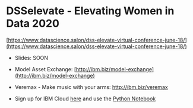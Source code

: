 # DSSelevate - Elevating Women in Data 2020

[https://www.datascience.salon/dss-elevate-virtual-conference-june-18/](https://www.datascience.salon/dss-elevate-virtual-conference-june-18/)

- Slides: SOON

- Model Asset Exchange: [http://ibm.biz/model-exchange](http://ibm.biz/model-exchange)

- Veremax - Make music with your arms: http://ibm.biz/veremax

- Sign up for IBM Cloud [here](ibm.biz/max-cloud) and use the [Python Notebook](http://ibm.biz/max-notebook)
